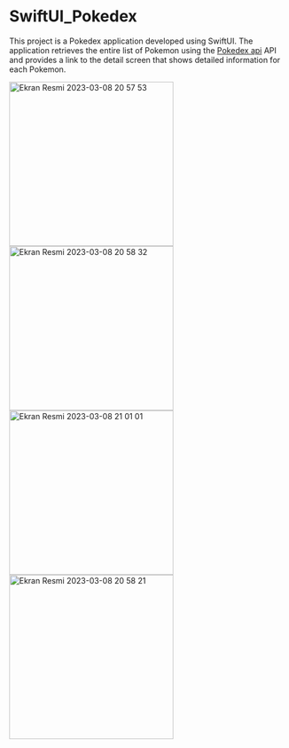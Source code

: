 # SwiftUI_Pokedex
This project is a Pokedex application developed using SwiftUI. 
The application retrieves the entire list of Pokemon using the 
[Pokedex api](https://pokedex-bb36f.firebaseio.com/pokemon.json)
API and provides a link to the detail screen that shows detailed information for each Pokemon.

<img width="296" alt="Ekran Resmi 2023-03-08 20 57 53" src="https://user-images.githubusercontent.com/41927152/223780051-92f074a8-8f27-40b1-ae3c-ae6fe8648f79.png"> <img width="296" alt="Ekran Resmi 2023-03-08 20 58 32" src="https://user-images.githubusercontent.com/41927152/223780694-7ac9500e-9949-4e04-bade-fe5ee70c8c6c.png"> 
<img width="296" alt="Ekran Resmi 2023-03-08 21 01 01" src="https://user-images.githubusercontent.com/41927152/223780713-adc89166-6ce7-4134-b7b4-c41f7609b8d6.png"> <img width="296" alt="Ekran Resmi 2023-03-08 20 58 21" src="https://user-images.githubusercontent.com/41927152/223780726-08f1bcfd-8b23-4c70-b1c7-292751dad154.png">
